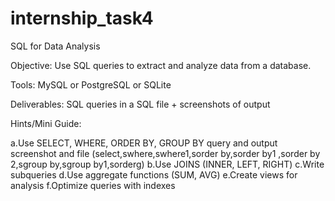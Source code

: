 # internship_task4
SQL for Data Analysis

Objective: Use SQL queries to extract and analyze data from a database.

Tools: MySQL or PostgreSQL or SQLite

Deliverables: SQL queries in a SQL file + screenshots of output

Hints/Mini Guide:

a.Use SELECT, WHERE, ORDER BY, GROUP BY
      query and output screenshot and file (select,swhere,swhere1,sorder by,sorder by1 ,sorder by 2,sgroup by,sgroup by1,sorderg) 
b.Use JOINS (INNER, LEFT, RIGHT)
c.Write subqueries
d.Use aggregate functions (SUM, AVG)
e.Create views for analysis
f.Optimize queries with indexes
